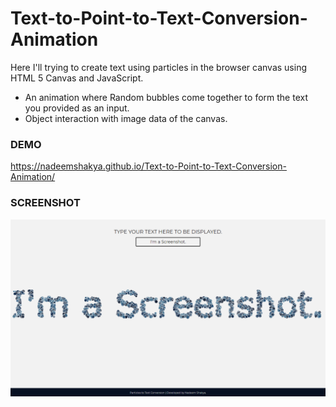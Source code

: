 # Text-to-Point-to-Text-Conversion-Animation
Here I'll trying to create text using particles in the browser canvas using HTML 5 Canvas and JavaScript.

* An animation where Random bubbles come together to form the text you provided as an input.
* Object interaction with image data of the canvas.

### DEMO

<https://nadeemshakya.github.io/Text-to-Point-to-Text-Conversion-Animation/>

### SCREENSHOT

<img src = "screenshot.png" />
